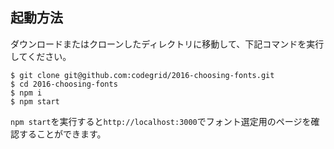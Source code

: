 ## 起動方法

ダウンロードまたはクローンしたディレクトリに移動して、下記コマンドを実行してください。

```
$ git clone git@github.com:codegrid/2016-choosing-fonts.git
$ cd 2016-choosing-fonts
$ npm i
$ npm start
```

`npm start`を実行すると`http://localhost:3000`でフォント選定用のページを確認することができます。
